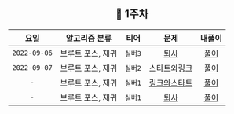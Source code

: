 
<div align="center">
  
  ## 📅 1주차

|      요일      | 알고리즘 분류 |  티어   |                       문제                        | 내풀이 |
|:------------:| :---: |:-----:|:-----------------------------------------------:| :---:|
| `2022-09-06` | 브루트 포스, 재귀 | `실버3` |   [퇴사](https://www.acmicpc.net/problem/14501)   | [풀이](https://github.com/jangwon3828/Algorithm_Competition-Study/blob/wonjin/1%EC%A3%BC%EC%B0%A8/1%EC%A3%BC%EC%B0%A8_%EC%9B%90%EC%A7%84/%ED%87%B4%EC%82%AC.java) |
| `2022-09-07` | 브루트 포스, 재귀 | `실버2` | [스타트와링크](https://www.acmicpc.net/problem/14889) | [풀이](https://github.com/jangwon3828/Algorithm_Competition-Study/blob/wonjin/1%EC%A3%BC%EC%B0%A8/1%EC%A3%BC%EC%B0%A8_%EC%9B%90%EC%A7%84/%EC%8A%A4%ED%83%80%ED%8A%B8%EC%99%80%EB%A7%81%ED%81%AC.java) |
|     `-`      | 브루트 포스, 재귀 | `실버1` | [링크와스타트](https://www.acmicpc.net/problem/15661) | [풀이](https://github.com/jangwon3828/Algorithm_Competition-Study/blob/wonjin/1%EC%A3%BC%EC%B0%A8/1%EC%A3%BC%EC%B0%A8_%EC%9B%90%EC%A7%84/%EB%A7%81%ED%81%AC%EC%99%80%EC%8A%A4%ED%83%80%ED%8A%B8.java) |
|     `-`      | 브루트 포스, 재귀 | `실버1` |   [퇴사](https://www.acmicpc.net/problem/2529)    | [풀이](https://github.com/jangwon3828/Algorithm_Competition-Study/blob/wonjin/1%EC%A3%BC%EC%B0%A8/1%EC%A3%BC%EC%B0%A8_%EC%9B%90%EC%A7%84/%EB%B6%80%EB%93%B1%ED%98%B8.java) |

</div>
